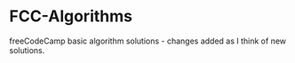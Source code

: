 # FCC-Algorithms
freeCodeCamp basic algorithm solutions - changes added as I think of new solutions.
